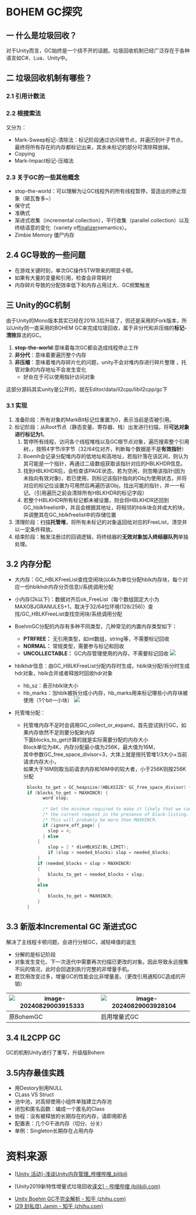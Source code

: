# BOHEM GC探究

## 一 什么是垃圾回收？

对于Unity而言，GC始终是一个绕不开的话题。垃圾回收机制已经广泛存在于各种语言如C#、Lua、Unity中。





## 二 垃圾回收机制有哪些？

### 2.1 引用计数法


###  2.2 根搜索法
又分为：
- Mark-Sweep标记-清除法：标记阶段通过访问根节点，并遍历到叶子节点，最终将所有存在的内存都标记出来，其余未标记的部分可清除释放掉。
- Copying 
- Mark-Impact标记-压缩法

### 2.3 关于GC的一些其他概念
* stop-the-world：可以理解为让GC线程外的所有线程暂停，营造出的停止现象（砸瓦鲁多~）
* 保守式
* 准确式
* 渐进式收集（incremental collection），平行收集（parallel collection）以及终结语意的变化（variety of[finalizer](https://link.zhihu.com/?target=https%3A//baike.baidu.com/item/finalizer/0%3FfromModule%3Dlemma_inlink)semantics）。
* Zimbie Memory 僵尸内存

## 2.4 GC导致的一些问题

* 在游戏关键时刻，单次GC操作STW带来的明显卡顿。
* 如果有大量的变量和引用，检查会非常耗时
* 内存碎片导致的分配效率低下和内存占用过大、GC频繁触发

## 三 Unity的GC机制
由于Unity的Mono版本其实已经在2019.3后升级了，但还是采用的Fork版本，所以Unity则一直采用的BOHEM GC来完成垃圾回收，属于非分代和非压缩的**标记-清除**算法的GC。

1. **stop-the-world**:意味着每次GC都会造成线程停止工作
2. **非分代**：意味着要遍历整个内存
3. **非压缩**：意味着堆内存碎片化的问题，unity不会对堆内存进行碎片整理 ，托管对象的内存地址不会发生变化
	+ 好处在于可以使用指针访问对象

这部分源码其实unity是公开的，就在Editor/data/il2cpp/libil2cpp/gc下

### 3.1 实现
1. 准备阶段：所有对象的MarkBit标记位重置为0，表示当前是否被引用。
2. 标记阶段：从Root节点（静态变量、寄存器、栈）出发进行扫描，将**可达对象进行标记为1**。
	1. 暂停所有线程，访问各个线程堆栈以及GC根节点对象，遍历搜索整个引用树，，按照4字节/8字节（32/64位对齐，判断每个数据是不是**有效指针**）
	2. Boemh会记录分配堆内存的低地址和高地址，若指针落在该区间，则认为其可能是一个指针，再通过二级数组获取该指针对应的HBLKHDR信息。
	3. 找到HBLKHDR后，会检查该PAGE状态，若为空闲，则忽略该指针(因为未指向有效对象)，若已使用，则标记该指针指向的Obj为使用状态，并将对应的标记位设置为可用然后再遍历该Obj，找出可能的指针，并一一标记。（引用遍历之前会清除所有HBLKHDR的标记字段）
	4. 若整个HBLKHDR所有标记都未被设置，则会将HBLKHDR还回到GC_hblkfreelist中，并且会根据其地址，将相邻的hblk块合并成大的块，并调整其在GC_hblkfreelist中的存储位置
3. 清理阶段：扫描**托管堆**，将所有未标记的对象返回给对应的FreeList，清空并以一定条件释放。
4. 结束阶段：触发注册过的回调逻辑，将终结器的**无效对象加入终结器队列**单独处理。

## 3.2 内存分配
* 大内存：GC_HBLKFreeList查找空闲块(以4k为单位分配hblk内存块，每个对应一份hblkhdr内存分页信息)/系统调用分配
* 小内存(2k以下)：数据对齐后ok_FreeList（每个数组固定大小为MAXOBJGRANULES+1，取决于32/64位环境(128/256)）查找/GC_HBLKFreeList查找空闲块/系统调用分配
* BoehmGC分配的内存有多种不同类型，几种常见的内置内存类型如下：
	- **PTRFREE：** 无引用类型，如int数组，string等，不需要标记回收
	- **NORMAL：** 常规类型，需要参与标记和回收
	- **UNCOLLECTABLE：** GC内存管理使用的内存，不需要标记回收
![](res/Pasted%20image%2020240929204031.png)

* hblkhdr信息：由GC_HBLKFreeList分配内存时生成，hblk块分配/拆分时生成hdr对象，hblk合并或者释放时回收hdr对象
	* hb_sz：表示hblk块大小
	* hb_marks：当hblk被拆分成小内存，hb_marks用来标记哪些小内存块被使用（1个bit一小块）
	![](res/Pasted%20image%2020240929203950.png)


* 托管堆分配：
	* 托管堆内存不足时会调用GC_collect_or_expand，首先尝试执行GC，如果内存依然不足则要分配新内存  
下面blocks_to_get计算的就是实际需要分配的内存大小  
Block单位为4K，内存分配最小值为256K，最大值为16M，  
其中参数GC_free_space_divisor=3，大体上就是按托管堆1/3大小+当前请求内存大小，  
如果大于16M则取当前请求内存和16M中的较大者，小于256K则按256K分配

```c++
	    blocks_to_get = GC_heapsize/(HBLKSIZE* GC_free_space_divisor) + needed_blocks;
		if (blocks_to_get > MAXHINCR) {
			  word slop;
			
			  /* Get the minimum required to make it likely that we can satisfy */
			  /* the current request in the presence of black-listing.          */
			  /* This will probably be more than MAXHINCR.                      */
			  if (ignore_off_page) {
			    slop = 4;
			  } else
			{
			    slop = 2 * divHBLKSZ(BL_LIMIT);
			    if (slop > needed_blocks) slop = needed_blocks;
			}
			if (needed_blocks + slop > MAXHINCR)
			{
			    blocks_to_get = needed_blocks + slop;
			}
			else
			{
			    blocks_to_get = MAXHINCR;
			}
		}
```
##  3.3 新版本Incremental GC 渐进式GC

解决了主线程卡顿问题，会进行分帧GC，减轻峰值的诞生

* 分解的是标记阶段
* 对象发生变化、下一次迭代中需要再次扫描已更改的对象。因此导致永远搜集不玩的情况，此时会回退到执行完整的非增量手机。
* 若饮用改变过多，增量GC的性能会比非增量差。（更改引用通知GC造成的开销）

| ![image-20240829003915333](https://crydustblog.oss-cn-chengdu.aliyuncs.com/image-20240829003915333.png) | ![image-20240829003928104](https://crydustblog.oss-cn-chengdu.aliyuncs.com/image-20240829003928104.png) |
| ------------------------------------------------------------ | ------------------------------------------------------------ |
| 原BohemGC                                                    | 启用增量式GC                                                 |



## 3.4 IL2CPP GC

GC的机制Unity进行了重写，升级版Bohem



## 3.5内存最佳实践

- 用Destory别用NULL
- CLass VS Struct
- 池中池，对高频使用小组件单独建立内存池
- 闭包和匿名函数：编成一个匿名的Class
- 协程：没有被释放的长期存在的内存，请即用即丢
- 配置表：几个G干进内存（切分、分关）
- 单例：Singleton长期存在占用内存

# 资料来源

* [[Unity 活动\]-浅谈Unity内存管理_哔哩哔哩_bilibili](https://www.bilibili.com/video/BV1aJ411t7N6/?vd_source=60173b91c5d0a0bed2ae426307dcc6b5)

* [Unity2019新特性增量式垃圾回收[译文\] - 哔哩哔哩 (bilibili.com)](https://www.bilibili.com/read/cv3260881/)

- [Unity Boehm GC不完全解析 - 知乎 (zhihu.com)](https://zhuanlan.zhihu.com/p/716855963)
- [(29 封私信) Jamin - 知乎 (zhihu.com)](https://www.zhihu.com/people/liang-zhi-ming-70/posts)